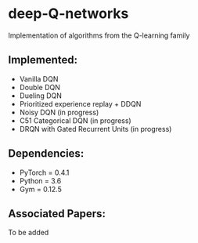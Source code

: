# deep-Q-networks

Implementation of algorithms from the Q-learning family

## Implemented:
- Vanilla DQN
- Double DQN
- Dueling DQN
- Prioritized experience replay + DDQN
- Noisy DQN (in progress)
- C51 Categorical DQN (in progress)
- DRQN with Gated Recurrent Units (in progress)

## Dependencies:
- PyTorch = 0.4.1
- Python  = 3.6
- Gym     = 0.12.5

## Associated Papers:
To be added


